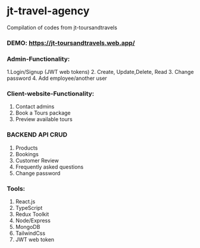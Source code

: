# jt-travel-agency
Compilation of codes from jt-toursandtravels
### DEMO: https://jt-toursandtravels.web.app/

### Admin-Functionality:
1.Login/Signup (JWT web tokens)
2. Create, Update,Delete, Read
3. Change password
4. Add employee/another user

### Client-website-Functionality:
1. Contact admins
2. Book a Tours package
3. Preview available tours

### BACKEND API CRUD
1. Products
2. Bookings
3. Customer Review
4. Frequently asked questions
5. Change password

### Tools:
1. React.js
2. TypeScript
3. Redux Toolkit
4. Node/Express
5. MongoDB
6. TailwindCss
7. JWT web token
